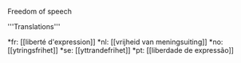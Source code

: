 Freedom of speech


'''Translations'''

*fr: [[liberté d'expression]]
*nl: [[vrijheid van meningsuiting]]
*no: [[ytringsfrihet]]
*se: [[yttrandefrihet]]
*pt: [[liberdade de expressão]]